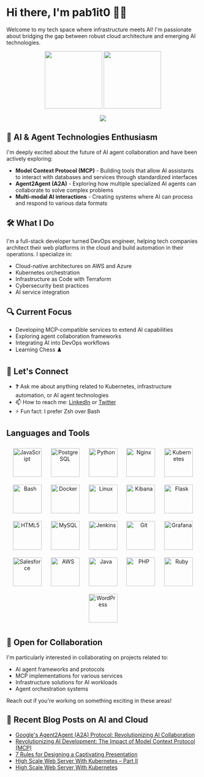 # Hi there, I'm pab1it0 👋🏻

Welcome to my tech space where infrastructure meets AI! I'm passionate about bridging the gap between robust cloud architecture and emerging AI technologies.

<p align=center>
  <img height="150px" src="https://github-readme-stats.vercel.app/api?username=pab1it0&show_icons=true&theme=tokyonight&hide_title=true&count_private=true" />
  <img height="150px" src="https://github-readme-stats.vercel.app/api/top-langs/?username=pab1it0&layout=compact&hide=html,Makefile&text_color=daf7dc&bg_color=151515" />
</p>

<p align=center>
  <img src="https://komarev.com/ghpvc/?username=pab1it0" />
</p>

## 🤖 AI & Agent Technologies Enthusiasm

I'm deeply excited about the future of AI agent collaboration and have been actively exploring:

- **Model Context Protocol (MCP)** - Building tools that allow AI assistants to interact with databases and services through standardized interfaces
- **Agent2Agent (A2A)** - Exploring how multiple specialized AI agents can collaborate to solve complex problems
- **Multi-modal AI interactions** - Creating systems where AI can process and respond to various data formats

## 🛠️ What I Do

I'm a full-stack developer turned DevOps engineer, helping tech companies architect their web platforms in the cloud and build automation in their operations. I specialize in:

- Cloud-native architectures on AWS and Azure
- Kubernetes orchestration
- Infrastructure as Code with Terraform
- Cybersecurity best practices
- AI service integration

## 🔍 Current Focus

- Developing MCP-compatible services to extend AI capabilities
- Exploring agent collaboration frameworks
- Integrating AI into DevOps workflows
- Learning Chess ♟️

## 💬 Let's Connect

- ❓ Ask me about anything related to Kubernetes, infrastructure automation, or AI agent technologies
- 📫 How to reach me: [LinkedIn](https://www.linkedin.com/in/pavelshklovsky/) or [Twitter](https://twitter.com/pab1it0)
- ⚡ Fun fact: I prefer Zsh over Bash

## Languages and Tools  
<div align="center">  
<img style="margin: 10px" src="https://profilinator.rishav.dev/skills-assets/javascript-original.svg" alt="JavaScript" height="75" />  
<img style="margin: 10px" src="https://profilinator.rishav.dev/skills-assets/postgresql-original-wordmark.svg" alt="PostgreSQL" height="75" />  
<img style="margin: 10px" src="https://profilinator.rishav.dev/skills-assets/python-original.svg" alt="Python" height="75" />  
<img style="margin: 10px" src="https://profilinator.rishav.dev/skills-assets/nginx-original.svg" alt="Nginx" height="75" />  
<img style="margin: 10px" src="https://profilinator.rishav.dev/skills-assets/kubernetes-icon.svg" alt="Kubernetes" height="75" />  
<img style="margin: 10px" src="https://profilinator.rishav.dev/skills-assets/gnu_bash-icon.svg" alt="Bash" height="75" />  
<img style="margin: 10px" src="https://profilinator.rishav.dev/skills-assets/docker-original-wordmark.svg" alt="Docker" height="75" />  
<img style="margin: 10px" src="https://profilinator.rishav.dev/skills-assets/linux-original.svg" alt="Linux" height="75" />  
<img style="margin: 10px" src="https://profilinator.rishav.dev/skills-assets/kibana.png" alt="Kibana" height="75" />  
<img style="margin: 10px" src="https://profilinator.rishav.dev/skills-assets/flask.png" alt="Flask" height="75" />  
<img style="margin: 10px" src="https://profilinator.rishav.dev/skills-assets/html5-original-wordmark.svg" alt="HTML5" height="75" />  
<img style="margin: 10px" src="https://profilinator.rishav.dev/skills-assets/mysql-original-wordmark.svg" alt="MySQL" height="75" />  
<img style="margin: 10px" src="https://profilinator.rishav.dev/skills-assets/jenkins-icon.svg" alt="Jenkins" height="75" />  
<img style="margin: 10px" src="https://profilinator.rishav.dev/skills-assets/git-scm-icon.svg" alt="Git" height="75" />  
<img style="margin: 10px" src="https://profilinator.rishav.dev/skills-assets/grafana.png" alt="Grafana" height="75" />  
<img style="margin: 10px" src="https://profilinator.rishav.dev/skills-assets/salesforce.png" alt="Salesforce" height="75" />  
<img style="margin: 10px" src="https://profilinator.rishav.dev/skills-assets/amazonwebservices-original-wordmark.svg" alt="AWS" height="75" />  
<img style="margin: 10px" src="https://profilinator.rishav.dev/skills-assets/java-original-wordmark.svg" alt="Java" height="75" />  
<img style="margin: 10px" src="https://profilinator.rishav.dev/skills-assets/php-original.svg" alt="PHP" height="75" />  
<img style="margin: 10px" src="https://profilinator.rishav.dev/skills-assets/ruby-original-wordmark.svg" alt="Ruby" height="75" />  
<img style="margin: 10px" src="https://profilinator.rishav.dev/skills-assets/wordpress.png" alt="WordPress" height="75" />  
</div>

## 🤝 Open for Collaboration

I'm particularly interested in collaborating on projects related to:
- AI agent frameworks and protocols
- MCP implementations for various services
- Infrastructure solutions for AI workloads
- Agent orchestration systems

Reach out if you're working on something exciting in these areas!

## 📝 Recent Blog Posts on AI and Cloud

<!-- BLOG-POST-LIST:START -->
- [Google's Agent2Agent (A2A) Protocol: Revolutionizing AI Collaboration](https://www.cloudefined.com/blog/googles-agent2agent-a2a-protocol-revolutionizing-ai-collaboration)
- [Revolutionizing AI Development: The Impact of Model Context Protocol (MCP)](https://www.cloudefined.com/blog/revolutionizing-ai-development-the-impact-of-model-context-protocol-mcp)
- [7 Rules for Designing a Captivating Presentation](https://www.cloudefined.com/blog/7-rules-for-designing-a-captivating-presentation)
- [High Scale Web Server With Kubernetes – Part II](https://www.cloudefined.com/blog/high-scale-web-server-with-kubernetes-part-ii)
- [High Scale Web Server With Kubernetes](https://www.cloudefined.com/blog/high-scale-web-server-with-kubernetes)
<!-- BLOG-POST-LIST:END -->
